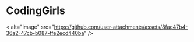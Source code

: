 # CodingGirls
< alt="image" src="https://github.com/user-attachments/assets/8fac47b4-36a2-47cb-b087-ffe2ecd440ba" />


